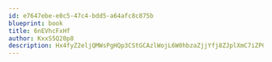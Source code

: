 ```yaml
---
id: e7647ebe-e0c5-47c4-bdd5-a64afc8c875b
blueprint: book
title: 6nEVhcFxHf
author: KxxS5Q20p8
description: Hx4fyZ2eljQMWsPgHQp3CStGCAzlWojL6W0hbzaZjjYfj8ZJplXmC7iZPGIhqnFCL3FWpYrFVer31W6Fh5pqhkHt4N0DS6NR9qcV
---
```

